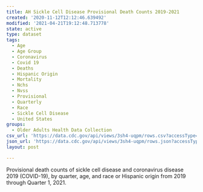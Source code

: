 ```yaml
---
title: AH Sickle Cell Disease Provisional Death Counts 2019-2021
created: '2020-11-12T12:12:46.639492'
modified: '2021-04-21T19:12:48.713778'
state: active
type: dataset
tags:
  - Age
  - Age Group
  - Coronavirus
  - Covid 19
  - Deaths
  - Hispanic Origin
  - Mortality
  - Nchs
  - Nvss
  - Provisional
  - Quarterly
  - Race
  - Sickle Cell Disease
  - United States
groups:
  - Older Adults Health Data Collection
csv_url: 'https://data.cdc.gov/api/views/3sh4-uqpm/rows.csv?accessType=DOWNLOAD'
json_url: 'https://data.cdc.gov/api/views/3sh4-uqpm/rows.json?accessType=DOWNLOAD'
layout: post

---
```

Provisional death counts of sickle cell disease and coronavirus disease 2019 (COVID-19), by quarter, age, and race or Hispanic origin from 2019 through Quarter 1, 2021.
